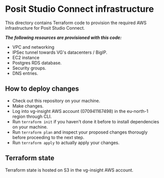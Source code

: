 # Posit Studio Connect infrastructure
This directory contains Terraform code to provision the required AWS infrastructure for Posit Studio Connect.

***The following resources are provisioned with this code:***
* VPC and networking
* IPSec tunnel towards VG's datacenters / BigIP.
* EC2 instance
* Postgres RDS database.
* Security groups.
* DNS entries.

## How to deploy changes
* Check out this repository on your machine.
* Make changes.
* Log into vg-insight AWS account (070941167498) in the eu-north-1 region through CLI.
* Run ```terraform init``` if you haven't done it before to install dependencies on your machine.
* Run ```terraform plan``` and inspect your proposed changes thorougly before proceeding to the next step.
* Run ```terraform apply``` to actually apply your changes.

## Terraform state
Terraform state is hosted on S3 in the vg-insight AWS account.
